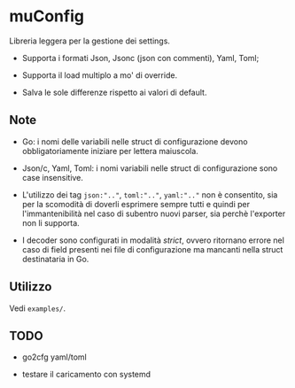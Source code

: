 # muConfig

Libreria leggera per la gestione dei settings.

* Supporta i formati Json, Jsonc (json con commenti), Yaml, Toml;

* Supporta il load multiplo a mo' di override.

* Salva le sole differenze rispetto ai valori di default.

## Note

* Go:
  i nomi delle variabili nelle struct di configurazione
  devono obbligatoriamente iniziare per lettera maiuscola.

* Json/c, Yaml, Toml:
  i nomi variabili nelle struct di configurazione sono case insensitive.

* L'utilizzo dei tag `json:".."`, `toml:".."`, `yaml:".."`
  non è consentito, sia per la scomodità di doverli esprimere sempre tutti e
  quindi per l'immantenibilità nel caso di subentro nuovi parser,
  sia perchè l'exporter non li supporta.

* I decoder sono configurati in modalità _strict_,
  ovvero ritornano errore nel caso di field presenti nei file di configurazione
  ma mancanti nella struct destinataria in Go.

## Utilizzo

Vedi `examples/`.

## TODO

* go2cfg yaml/toml

* testare il caricamento con systemd
